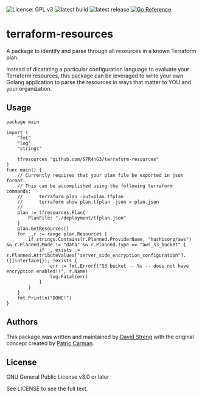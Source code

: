 ![License: GPL v3](https://img.shields.io/badge/License-GPL_v3-blue.svg)
![latest build](https://github.com/S7R4nG3/terraform-resources/actions/workflows/test.yml/badge.svg)
![latest release](https://img.shields.io/github/release-date/S7R4nG3/terraform-resources)
[![Go Reference](https://pkg.go.dev/badge/github.com/S7R4nG3/terraform-resources.svg)](https://pkg.go.dev/github.com/S7R4nG3/terraform-resources)
# terraform-resources

A package to identify and parse through all resources in a known Terraform plan.

Instead of dicatating a particular configuration language to evaluate your Terraform resources, this package can be leveraged to write your own Golang application to parse the resources in ways that matter to YOU and your organization.

## Usage

```golang
package main

import (
	"fmt"
    "log"
    "strings"

	tfresources "github.com/S7R4nG3/terraform-resources"
)
func main() {
    // Currently requires that your plan file be exported in json format.
    // This can be accomplished using the following terraform commands:
    //      terraform plan -out=plan.tfplan
    //      terraform show plan.tfplan -json > plan.json
    //
    plan := tfresources.Plan{
        PlanFile: "./deployment/tfplan.json"
    }
    plan.GetResources()
    for _,r := range plan.Resources {
        if strings.Contains(r.Planned.ProviderName, "hashicorp/aws") && r.Planned.Mode != "data" && r.Planned.Type == "aws_s3_bucket" {
            if _, exists := r.Planned.AttributeValues["server_side_encryption_configuration"].([]interface{}); !exists {
                err := fmt.Errorf("S3 bucket -- %s -- does not have encryption enabled!!", r.Name)
                log.Fatal(err)
            }
        }
    }
    fmt.Println("DONE!")
}
```

## Authors

This package was written and maintained by [David Streng](https://www.linkedin.com/in/dave-streng) with the original concept created by [Patric Carman](https://www.linkedin.com/in/plcarman/).


## License
GNU General Public License v3.0 or later

See LICENSE to see the full text.

